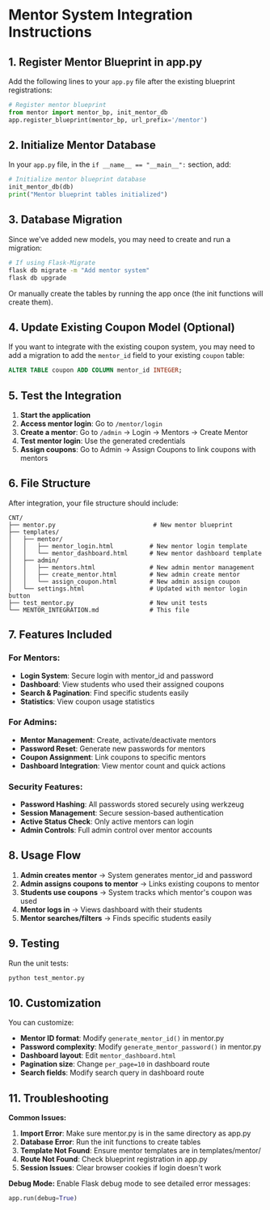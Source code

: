 # Mentor System Integration Instructions

## 1. Register Mentor Blueprint in app.py

Add the following lines to your `app.py` file after the existing blueprint registrations:

```python
# Register mentor blueprint
from mentor import mentor_bp, init_mentor_db
app.register_blueprint(mentor_bp, url_prefix='/mentor')
```

## 2. Initialize Mentor Database

In your `app.py` file, in the `if __name__ == "__main__":` section, add:

```python
# Initialize mentor blueprint database
init_mentor_db(db)
print("Mentor blueprint tables initialized")
```

## 3. Database Migration

Since we've added new models, you may need to create and run a migration:

```bash
# If using Flask-Migrate
flask db migrate -m "Add mentor system"
flask db upgrade
```

Or manually create the tables by running the app once (the init functions will create them).

## 4. Update Existing Coupon Model (Optional)

If you want to integrate with the existing coupon system, you may need to add a migration to add the `mentor_id` field to your existing `coupon` table:

```sql
ALTER TABLE coupon ADD COLUMN mentor_id INTEGER;
```

## 5. Test the Integration

1. **Start the application**
2. **Access mentor login**: Go to `/mentor/login`
3. **Create a mentor**: Go to `/admin` → Login → Mentors → Create Mentor
4. **Test mentor login**: Use the generated credentials
5. **Assign coupons**: Go to Admin → Assign Coupons to link coupons with mentors

## 6. File Structure

After integration, your file structure should include:

```
CNT/
├── mentor.py                           # New mentor blueprint
├── templates/
│   ├── mentor/
│   │   ├── mentor_login.html          # New mentor login template
│   │   └── mentor_dashboard.html      # New mentor dashboard template
│   ├── admin/
│   │   ├── mentors.html               # New admin mentor management
│   │   ├── create_mentor.html         # New admin create mentor
│   │   └── assign_coupon.html         # New admin assign coupon
│   └── settings.html                  # Updated with mentor login button
├── test_mentor.py                     # New unit tests
└── MENTOR_INTEGRATION.md              # This file
```

## 7. Features Included

### For Mentors:
- **Login System**: Secure login with mentor_id and password
- **Dashboard**: View students who used their assigned coupons
- **Search & Pagination**: Find specific students easily
- **Statistics**: View coupon usage statistics

### For Admins:
- **Mentor Management**: Create, activate/deactivate mentors
- **Password Reset**: Generate new passwords for mentors
- **Coupon Assignment**: Link coupons to specific mentors
- **Dashboard Integration**: View mentor count and quick actions

### Security Features:
- **Password Hashing**: All passwords stored securely using werkzeug
- **Session Management**: Secure session-based authentication
- **Active Status Check**: Only active mentors can login
- **Admin Controls**: Full admin control over mentor accounts

## 8. Usage Flow

1. **Admin creates mentor** → System generates mentor_id and password
2. **Admin assigns coupons to mentor** → Links existing coupons to mentor
3. **Students use coupons** → System tracks which mentor's coupon was used
4. **Mentor logs in** → Views dashboard with their students
5. **Mentor searches/filters** → Finds specific students easily

## 9. Testing

Run the unit tests:

```bash
python test_mentor.py
```

## 10. Customization

You can customize:
- **Mentor ID format**: Modify `generate_mentor_id()` in mentor.py
- **Password complexity**: Modify `generate_mentor_password()` in mentor.py
- **Dashboard layout**: Edit `mentor_dashboard.html`
- **Pagination size**: Change `per_page=10` in dashboard route
- **Search fields**: Modify search query in dashboard route

## 11. Troubleshooting

**Common Issues:**

1. **Import Error**: Make sure mentor.py is in the same directory as app.py
2. **Database Error**: Run the init functions to create tables
3. **Template Not Found**: Ensure mentor templates are in templates/mentor/
4. **Route Not Found**: Check blueprint registration in app.py
5. **Session Issues**: Clear browser cookies if login doesn't work

**Debug Mode:**
Enable Flask debug mode to see detailed error messages:

```python
app.run(debug=True)
```